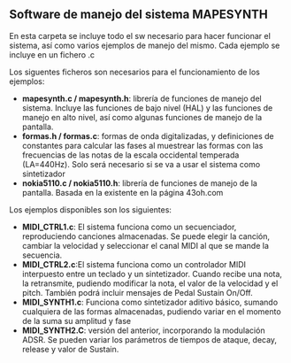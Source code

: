 Software de manejo del sistema MAPESYNTH
--

En esta carpeta se incluye todo el sw necesario para hacer funcionar el sistema, así como varios ejemplos de manejo del mismo. Cada ejemplo se incluye en un fichero .c 

Los siguentes ficheros son necesarios para el funcionamiento de los ejemplos:

- **mapesynth.c / mapesynth.h**: librería de funciones de manejo del sistema. Incluye las funciones de bajo nivel (HAL) y las funciones de manejo en alto nivel, así como algunas funciones de manejo de la pantalla.
- **formas.h / formas.c**: formas de onda digitalizadas, y definiciones de constantes para calcular las fases al muestrear las formas con las frecuencias de las notas de la escala occidental temperada (LA=440Hz). Solo será necesario si se va a usar el sistema como sintetizador
- **nokia5110.c / nokia5110.h**: librería de funciones de manejo de la pantalla. Basada en la existente en la página 43oh.com


Los ejemplos disponibles son los siguientes:

- **MIDI_CTRL1.c**: El sistema funciona como un secuenciador, reproduciendo canciones almacenadas. Se puede elegir la canción, cambiar la velocidad y seleccionar el canal MIDI al que se mande la secuencia.
- **MIDI_CTRL2.c**:El sistema funciona como un controlador MIDI interpuesto entre un teclado y un sintetizador. Cuando recibe una nota, la retransmite, pudiendo modificar la nota, el valor de la velocidad y el pitch. También podrá incluir mensajes de Pedal Sustain On/Off.
- **MIDI_SYNTH1.c**: Funciona como sintetizador aditivo básico, sumando cualquiera de las formas almacenadas, pudiendo variar en el momento de la suma su amplitud y fase
- **MIDI_SYNTH2.C**: versión del anterior, incorporando la modulación ADSR. Se pueden variar los parámetros de tiempos de ataque, decay, release y valor de Sustain.  
